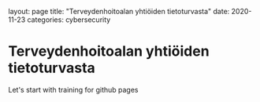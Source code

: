 layout: page
title: "Terveydenhoitoalan yhtiöiden tietoturvasta"
date: 2020-11-23
categories: cybersecurity

# Terveydenhoitoalan yhtiöiden tietoturvasta

Let's start with training for github pages
